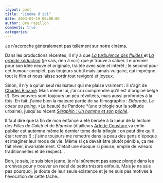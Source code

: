 ```yaml
---
layout: post
title: "Cinéma d'ici"
date: 2003-09-19 00:00:00
author: Dre Papillon
comments: true
categories: 
---
```



Je n'accroche généralement pas tellement sur notre cinéma.

Dans les productions récentes, il n'y a que [*La turbulence des fluides* ](http://www.les-marcheurs.net/~cinemag/htm/films/turbulence.htm)et *[La grande séduction](http://www.montrealplus.ca/profile/187814/)* (je sais, rien à voir) que je trouve à saluer.  Le premier pour son idée neuve et originale, traitée avec soin et intérêt ; le second pour cet humour complet, pas toujours subtil mais jamais vulgaire, qui imprègne tout le film et nous laisse sortir tout revigoré et joyeux.

Sinon, il n'y a qu'un seul réalisateur qui me plaise vraiment : il s'agit de [Charles Binamé](http://www.callisto.si.usherb.ca/~96565489/biname.html).  Mais même lui, j'ai cru comprendre qu'il est d'origine belge (!).  Ses oeuvres sont toujours un peu révoltées, mais aussi profondes à la fois.  En fait, j'aime bien la majeure partie de sa filmographie : *Eldorado*, *Le coeur au poing*, *La beauté de Pandore *(une [triologie](http://www.callisto.si.usherb.ca/~96565489/bienvenue.html) sur la solitude urbaine), jusqu'au récent *[Séraphin : Un homme et son péché](http://www.allianceatlantisvivafilm.com/synopsis.asp?TitleID=11280)*.

Il faut dire que la fin de mon enfance a été bercée à la lueur de la lecture des *Filles de Caleb* et de *Blanche* (d'ailleurs [Arlette Cousture ](http://www.nuitblanche.com/archives/c/cousture_1.htm)va enfin publier cet automne même le dernier tome de la trilogie ; on peut dire qu'il était temps !) ; j'aime toujours me remettre dans la peau des gens d'époque et imaginer leur mode de vie.  Même si ça devait être plutôt pénible, ça me fait rêver, invariablement.  C'était une époque si pieuse, emplie de valeurs traditionnelles et de respect...

Bon, je sais, je suis bien jeune, je n'ai sûrement pas assez plongé dans les archives pour y trouver un recel de petits trésors enfouis.  Mais je ne sais pas pourquoi, je doute de leur seule existence et je ne suis pas motivée à l'évocation de cette tâche...
